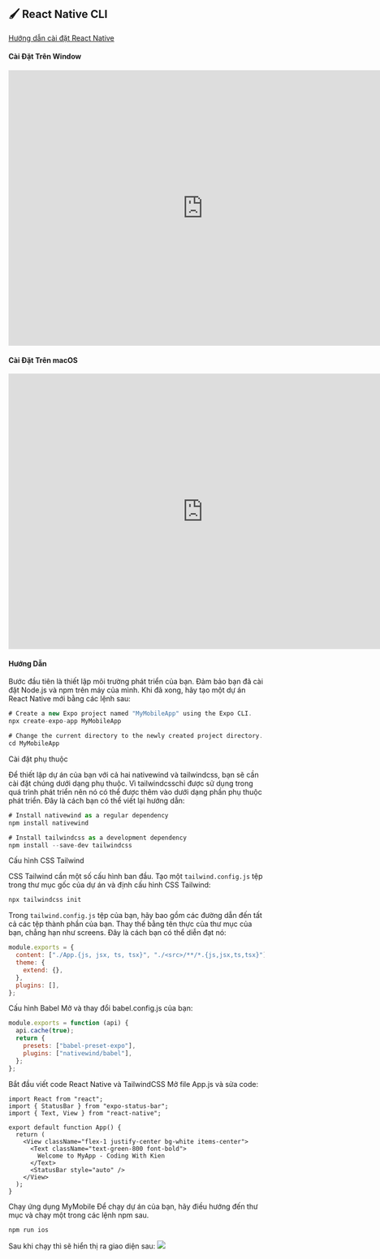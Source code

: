 ## 🖌️ React Native CLI

[Hướng dẫn cài đặt React Native](https://codingkienlab.tech/create-mobile-app-with-react-native-and-tailwindcss/)

#### Cài Đặt Trên Window

<iframe width="766" height="543" src="https://www.youtube.com/embed/5jdR8MC6q6s?list=PLv6GftO355AtasIvXXJNXIs_H6v9KSUXC" title="Lập trình di động với React Native - 04 Cài đặt - P04 Window" frameborder="0" allow="accelerometer; autoplay; clipboard-write; encrypted-media; gyroscope; picture-in-picture; web-share" referrerpolicy="strict-origin-when-cross-origin" allowfullscreen></iframe>

#### Cài Đặt Trên macOS

<iframe width="766" height="543" src="https://www.youtube.com/embed/I1DRPlstUAE?list=PLv6GftO355AtasIvXXJNXIs_H6v9KSUXC" title="Lập trình di động với React Native - 03 Cài đặt - P03 MacOS" frameborder="0" allow="accelerometer; autoplay; clipboard-write; encrypted-media; gyroscope; picture-in-picture; web-share" referrerpolicy="strict-origin-when-cross-origin" allowfullscreen></iframe>

#### Hướng Dẫn

Bước đầu tiên là thiết lập môi trường phát triển của bạn. Đảm bảo bạn đã cài đặt Node.js và npm trên máy của mình. Khi đã xong, hãy tạo một dự án React Native mới bằng các lệnh sau:

```javascript
# Create a new Expo project named "MyMobileApp" using the Expo CLI.
npx create-expo-app MyMobileApp

# Change the current directory to the newly created project directory.
cd MyMobileApp
```

Cài đặt phụ thuộc

Để thiết lập dự án của bạn với cả hai nativewind và tailwindcss, bạn sẽ cần cài đặt chúng dưới dạng phụ thuộc. Vì tailwindcsschỉ được sử dụng trong quá trình phát triển nên nó có thể được thêm vào dưới dạng phần phụ thuộc phát triển. Đây là cách bạn có thể viết lại hướng dẫn:

```javascript
# Install nativewind as a regular dependency
npm install nativewind

# Install tailwindcss as a development dependency
npm install --save-dev tailwindcss
```

Cấu hình CSS Tailwind

CSS Tailwind cần một số cấu hình ban đầu. Tạo một `tailwind.config.js` tệp trong thư mục gốc của dự án và định cấu hình CSS Tailwind:

```javascript
npx tailwindcss init
```

Trong `tailwind.config.js` tệp của bạn, hãy bao gồm các đường dẫn đến tất cả các tệp thành phần của bạn. Thay thế <src >bằng tên thực của thư mục của bạn, chẳng hạn như screens. Đây là cách bạn có thể diễn đạt nó:

```javascript
module.exports = {
  content: ["./App.{js, jsx, ts, tsx}", "./<src>/**/*.{js,jsx,ts,tsx}"],
  theme: {
    extend: {},
  },
  plugins: [],
};
```

Cấu hình Babel
Mở và thay đổi babel.config.js của bạn:

```javascript
module.exports = function (api) {
  api.cache(true);
  return {
    presets: ["babel-preset-expo"],
    plugins: ["nativewind/babel"],
  };
};
```

Bắt đầu viết code React Native và TailwindCSS
Mở file App.js và sửa code:

```reactnative
import React from "react";
import { StatusBar } from "expo-status-bar";
import { Text, View } from "react-native";

export default function App() {
  return (
    <View className="flex-1 justify-center bg-white items-center">
      <Text className="text-green-800 font-bold">
        Welcome to MyApp - Coding With Kien
      </Text>
      <StatusBar style="auto" />
    </View>
  );
}
```

Chạy ứng dụng MyMobile
Để chạy dự án của bạn, hãy điều hướng đến thư mục và chạy một trong các lệnh npm sau.

```javascript
npm run ios
```

Sau khi chạy thì sẽ hiển thị ra giao diện sau:
![](../assets/images/chapter_install/react_native.png)
